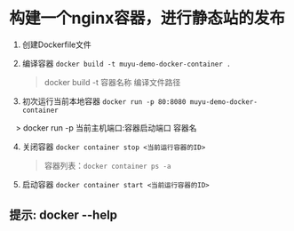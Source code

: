 # 构建一个nginx容器，进行静态站的发布

1. 创建Dockerfile文件
2. 编译容器 `docker build -t muyu-demo-docker-container .`

    > docker build -t 容器名称 编译文件路径

3. 初次运行当前本地容器 `docker run -p 80:8080 muyu-demo-docker-container`

    > docker run -p 当前主机端口:容器启动端口 容器名

4. 关闭容器 `docker container stop <当前运行容器的ID>`

    > 容器列表：`docker container ps -a`

5. 启动容器 `docker container start <当前运行容器的ID>`

## 提示: docker --help 
